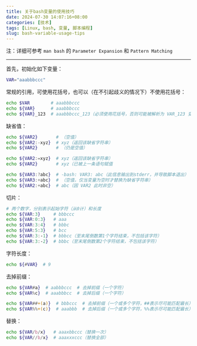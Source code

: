 ```yaml
---
title: 关于bash变量的使用技巧
date: 2024-07-30 14:07:16+08:00
categories: [技术]
tags: [Linux, bash, 变量, 脚本编程]
slug: bash-variable-usage-tips
---
```


注：详细可参考 `man bash` 的 `Parameter Expansion` 和 `Pattern Matching`

---

首先，初始化如下变量：
```sh
VAR="aaabbbccc"
```

常规的引用，可使用花括号，也可以（在不引起歧义的情况下）不使用花括号：
```sh
echo $VAR        # aaabbbccc
echo ${VAR}      # aaabbbccc
echo ${VAR}_123  # aaabbbccc_123（必须使用花括号，否则可能被解析为 VAR_123 变量）
```

缺省值：
```sh
echo ${VAR2}       # （空值）
echo ${VAR2:-xyz}  # xyz（返回该缺省字符串）
echo ${VAR2}       # （仍是空值）

echo ${VAR2:=xyz}  # xyz（返回该缺省字符串）
echo ${VAR2}       # xyz（已被上一条语句赋值

echo ${VAR3:?abc}  # -bash: VAR3: abc（此信息输出到stderr，并导致脚本退出）
echo ${VAR3:+abc}  # （空值，仅当变量为空时才替换为缺省字符串）
echo ${VAR2:+abc}  # abc（因 VAR2 此时非空）
```

切片：
```sh
# 两个数字，分别表示起始字符（从0计）和长度
echo ${VAR:3}     # bbbccc
echo ${VAR:0:3}   # aaa
echo ${VAR:3:4}   # bbbc
echo ${VAR:5:3}   # bcc
echo ${VAR:3:-1}  # bbbcc（至末尾倒数第1个字符结束，不包括该字符）
echo ${VAR:3:-2}  # bbbc（至末尾倒数第2个字符结束，不包括该字符）
```

字符长度：
```sh
echo ${#VAR}  # 9
```

去掉前缀：
```sh
echo ${VAR#a}  # aabbbccc  # 去掉前缀（一个字符）
echo ${VAR%c}  # aaabbbcc  # 去掉后缀（一个字符）

echo ${VAR##+(a)}  # bbbccc  # 去掉前缀（一个或多个字符，##表示尽可能匹配最长）
echo ${VAR%%+(c)}  # aaabbb  # 去掉后缀（一个或多个字符，%%表示尽可能匹配最长）
```

替换：
```sh
echo ${VAR/b/x}   # aaaxbbccc（替换一次）
echo ${VAR//b/x}  # aaaxxxccc（替换全部）
```
